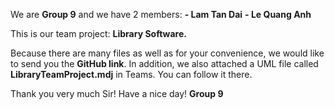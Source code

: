 We are **Group 9** and we have 2 members:
**- Lam Tan Dai**
**- Le Quang Anh**

This is our team project: **Library Software.** 

Because there are many files as well as for your convenience, we would like to send you the **GitHub link**. 
In addition, we also attached a UML file called **LibraryTeamProject.mdj** in Teams. You can follow it there. 


Thank you very much Sir! Have a nice day!
**Group 9**
